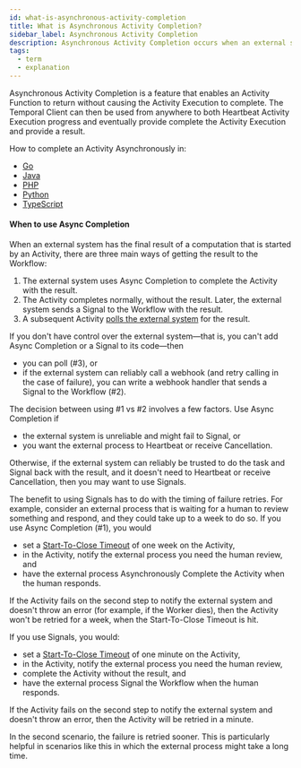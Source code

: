```yaml
---
id: what-is-asynchronous-activity-completion
title: What is Asynchronous Activity Completion?
sidebar_label: Asynchronous Activity Completion
description: Asynchronous Activity Completion occurs when an external system provides the final result of a computation, started by an Activity, to the Temporal System.
tags:
  - term
  - explanation
---
```


Asynchronous Activity Completion is a feature that enables an Activity Function to return without causing the Activity Execution to complete.
The Temporal Client can then be used from anywhere to both Heartbeat Activity Execution progress and eventually provide complete the Activity Execution and provide a result.

How to complete an Activity Asynchronously in:

- [Go](/dev-guide/go/features#asynchronous-activity-completion)
- [Java](/dev-guide/java/features#asynchronous-activity-completion)
- [PHP](/dev-guide/php/features#asynchronous-activity-completion)
- [Python](/dev-guide/python/features#asynchronous-activity-completion)
- [TypeScript](/dev-guide/typescript/features#asynchronous-activity-completion)

#### When to use Async Completion

When an external system has the final result of a computation that is started by an Activity, there are three main ways of getting the result to the Workflow:

1. The external system uses Async Completion to complete the Activity with the result.
2. The Activity completes normally, without the result. Later, the external system sends a Signal to the Workflow with the result.
3. A subsequent Activity [polls the external system](https://community.temporal.io/t/what-is-the-best-practice-for-a-polling-activity/328/2) for the result.

If you don't have control over the external system—that is, you can't add Async Completion or a Signal to its code—then

- you can poll (#3), or
- if the external system can reliably call a webhook (and retry calling in the case of failure), you can write a webhook handler that sends a Signal to the Workflow (#2).

The decision between using #1 vs #2 involves a few factors.
Use Async Completion if

- the external system is unreliable and might fail to Signal, or
- you want the external process to Heartbeat or receive Cancellation.

Otherwise, if the external system can reliably be trusted to do the task and Signal back with the result, and it doesn't need to Heartbeat or receive Cancellation, then you may want to use Signals.

The benefit to using Signals has to do with the timing of failure retries.
For example, consider an external process that is waiting for a human to review something and respond, and they could take up to a week to do so.
If you use Async Completion (#1), you would

- set a [Start-To-Close Timeout](/concepts/what-is-a-start-to-close-timeout) of one week on the Activity,
- in the Activity, notify the external process you need the human review, and
- have the external process Asynchronously Complete the Activity when the human responds.

If the Activity fails on the second step to notify the external system and doesn't throw an error (for example, if the Worker dies), then the Activity won't be retried for a week, when the Start-To-Close Timeout is hit.

If you use Signals, you would:

- set a [Start-To-Close Timeout](/concepts/what-is-a-start-to-close-timeout) of one minute on the Activity,
- in the Activity, notify the external process you need the human review,
- complete the Activity without the result, and
- have the external process Signal the Workflow when the human responds.

If the Activity fails on the second step to notify the external system and doesn't throw an error, then the Activity will be retried in a minute.

In the second scenario, the failure is retried sooner. This is particularly helpful in scenarios like this in which the external process might take a long time.

